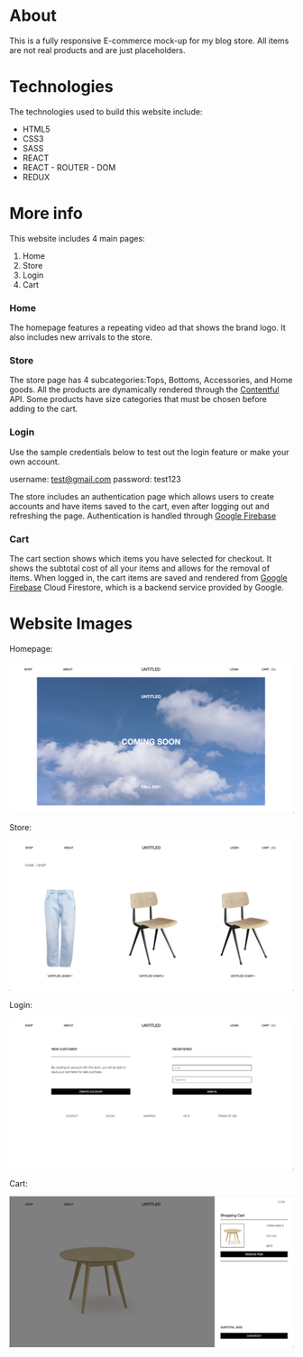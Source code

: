 # About

This is a fully responsive E-commerce mock-up for my blog store. All items are not real products and are just placeholders. 

# Technologies

The technologies used to build this website include:

- HTML5
- CSS3
- SASS
- REACT
- REACT - ROUTER - DOM
- REDUX

# More info

This website includes 4 main pages:

1. Home
2. Store
3. Login
4. Cart

### Home

The homepage features a repeating video ad that shows the brand logo. It also includes new arrivals to the store. 

### Store

The store page has 4 subcategories:Tops, Bottoms, Accessories, and Home goods. All the products are dynamically rendered through the [Contentful](https://www.contentful.com) API. Some products have size categories that must be chosen before adding to the cart. 

### Login

Use the sample credentials below to test out the login feature or make your own account.

username: test@gmail.com
password: test123

The store includes an authentication page which allows users to create accounts and have items saved to the cart, even after logging out and refreshing the page. 
Authentication is handled through  [Google Firebase](https://firebase.google.com/docs/auth)

### Cart

The cart section shows which items you have selected for checkout. It shows the subtotal cost of all your items and allows for the removal of items. When logged in, the cart items are saved and rendered from [Google Firebase](https://firebase.google.com/docs/firestore) Cloud Firestore, which is a backend service provided by Google. 

# Website Images

Homepage:

![](images/home.png)

Store: 

![](images/shop.png)

Login:

![](images/login.png)

Cart:

![](images/cart.png)

